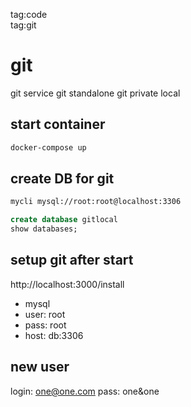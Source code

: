 tag:code  
tag:git  

# git 
git service git standalone git private local

## start container 
```sh
docker-compose up
```

## create DB for git
```sh
mycli mysql://root:root@localhost:3306
```
```sql
create database gitlocal
show databases;
```

## setup git after start
http://localhost:3000/install
* mysql
* user: root
* pass: root
* host: db:3306

## new user
login: one@one.com
 pass: one&one

